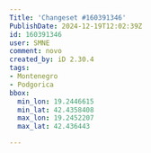 ```yaml
---
Title: 'Changeset #160391346'
PublishDate: 2024-12-19T12:02:39Z
id: 160391346
user: SMNE
comment: novo
created_by: iD 2.30.4
tags:
- Montenegro
- Podgorica
bbox:
  min_lon: 19.2446615
  min_lat: 42.4358408
  max_lon: 19.2452207
  max_lat: 42.436443

---
```

